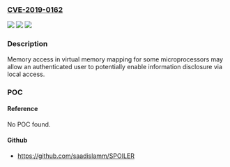 ### [CVE-2019-0162](https://cve.mitre.org/cgi-bin/cvename.cgi?name=CVE-2019-0162)
![](https://img.shields.io/static/v1?label=Product&message=Microprocessor%20Memory%20Mapping%20Advisory&color=blue)
![](https://img.shields.io/static/v1?label=Version&message=n%2Fa&color=blue)
![](https://img.shields.io/static/v1?label=Vulnerability&message=Information%20Disclosure&color=brighgreen)

### Description

Memory access in virtual memory mapping for some microprocessors may allow an authenticated user to potentially enable information disclosure via local access.

### POC

#### Reference
No POC found.

#### Github
- https://github.com/saadislamm/SPOILER

